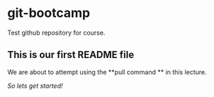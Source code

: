 # git-bootcamp
Test  github repository for course.
## This is our first README file 
We are about to attempt using the **pull command ** in this lecture.

*So lets get started!*
